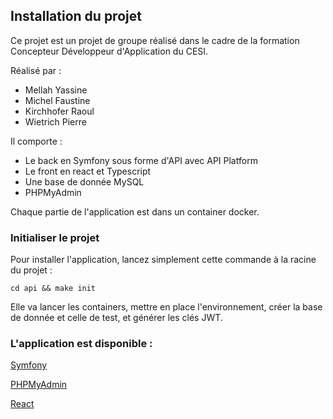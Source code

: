## Installation du projet

Ce projet est un projet de groupe réalisé dans le cadre de la formation Concepteur Développeur d'Application du CESI.

Réalisé par :

- Mellah Yassine
- Michel Faustine
- Kirchhofer Raoul
- Wietrich Pierre

Il comporte :

- Le back en Symfony sous forme d'API avec API Platform
- Le front en react et Typescript
- Une base de donnée MySQL
- PHPMyAdmin

Chaque partie de l'application est dans un container docker.

### Initialiser le projet

Pour installer l'application, lancez simplement cette commande à la racine du projet :

```
cd api && make init
```

Elle va lancer les containers, mettre en place l'environnement, créer la base de donnée et celle de test, et générer les clés JWT.

### L'application est disponible :

[Symfony](http://localhost:8000)

[PHPMyAdmin](http://localhost:8080)

[React](http://localhost:3000)

